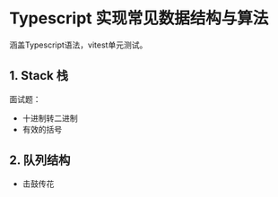 # Typescript 实现常见数据结构与算法

涵盖Typescript语法，vitest单元测试。

## 1. Stack 栈
面试题：
  - 十进制转二进制
  - 有效的括号

## 2.  队列结构
  - 击鼓传花